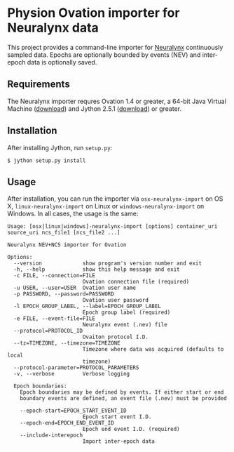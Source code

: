 # Physion Ovation importer for Neuralynx data

This project provides a command-line importer for [Neuralynx](http://neuralynx.com) continuously sampled data. Epochs are optionally bounded by events (NEV) and inter-epoch data is optionally saved.


## Requirements
The Neuralynx importer requres Ovation 1.4 or greater, a 64-bit Java Virtual Machine ([download](http://www.oracle.com/technetwork/java/javase/downloads/index.html)) and Jython 2.5.1 ([download](http://www.jython.org/downloads.html)) or greater.


## Installation
After installing Jython, run `setup.py`:

	$ jython setup.py install


## Usage

After installation, you can run the importer via `osx-neuralynx-import` on OS X, `linux-neuralynx-import` on Linux or `windows-neuralynx-import` on Windows. In all cases, the usage is the same:
	
	Usage: [osx|linux|windows]-neuralynx-import [options] container_uri source_uri ncs_file1 [ncs_file2 ...]

	Neuralynx NEV+NCS importer for Ovation

	Options:
	  --version             show program's version number and exit
	  -h, --help            show this help message and exit
	  -c FILE, --connection=FILE
	                        Ovation connection file (required)
	  -u USER, --user=USER  Ovation user name
	  -p PASSWORD, --password=PASSWORD
	                        Ovation user password
	  -l EPOCH_GROUP_LABEL, --label=EPOCH_GROUP_LABEL
	                        Epoch group label (required)
	  -e FILE, --event-file=FILE
	                        Neuralynx event (.nev) file
	  --protocol=PROTOCOL_ID
	                        Ovaiton protocol I.D.
	  --tz=TIMEZONE, --timezone=TIMEZONE
	                        Timezone where data was acquired (defaults to local
	                        timezone)
	  --protocol-parameter=PROTOCOL_PARAMETERS
	  -v, --verbose         Verbose logging

	  Epoch boundaries:
	    Epoch boundaries may be defined by events. If either start or end
	    boundary events are defined, an event file (.nev) must be provided

	    --epoch-start=EPOCH_START_EVENT_ID
	                        Epoch start event I.D.
	    --epoch-end=EPOCH_END_EVENT_ID
	                        Epoch end event I.D. (required)
	    --include-interepoch
	                        Import inter-epoch data